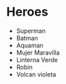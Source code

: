 # Heroes

* Superman
* Batman
* Aquaman
* Mujer Maravilla
* Linterna Verde
* Robin
* Volcan violeta
